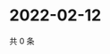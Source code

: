 # 2022-02-12

共 0 条

<!-- BEGIN WEIBO -->
<!-- 最后更新时间 Sat Feb 12 2022 14:16:18 GMT+0800 (China Standard Time) -->

<!-- END WEIBO -->
